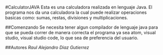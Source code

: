 #CalculatorJAVA
Esta es una calculadora realizada en lenguaje Java.
El programa nos da una calculadora la cual puede realizar operaciones basicas como: sumas, restas, divisiones y multiplicaciones.

##Comenzando
Se necesita tener algun compilador de lenguaje java para que se pueda correr de manera correcta el programa ya sea atom, visual studio, visual studio code, lo que sea de preferencia del usuario.

##Autores
*Raul Alejandro Diaz Gutierrez*


